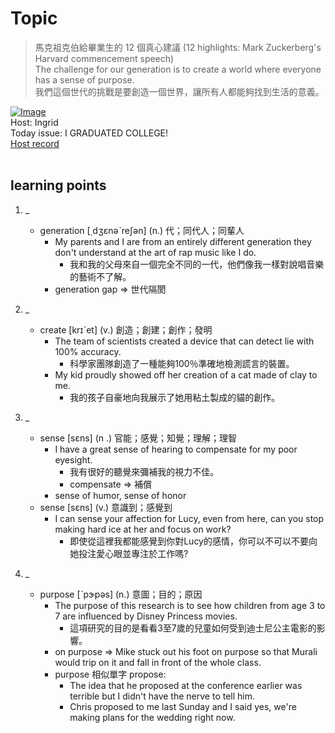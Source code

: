 # Topic

> 馬克祖克伯給畢業生的 12 個真心建議 (12 highlights: Mark Zuckerberg's Harvard commencement speech) <br>
> The challenge for our generation is to create a world where everyone has a sense of purpose. <br>
> 我們這個世代的挑戰是要創造一個世界，讓所有人都能夠找到生活的意義。 <br>

[![Image](https://cdn.voicetube.com/assets/thumbnails/UsRCGBw_498.jpg)](https://www.youtube.com/embed/UsRCGBw_498?rel=0&showinfo=0&cc_load_policy=0&controls=1&autoplay=1&iv_load_policy=3&playsinline=1&wmode=transparent&start=122&end=131&enablejsapi=1&origin=https://tw.voicetube.com&widgetid=1)<br>
Host: Ingrid
<br>Today issue: I GRADUATED COLLEGE!
<br>
[Host record](https://cdn.voicetube.com/tmp/everyday_records/ingrid.wang_vt_50297/3117.mp3)
<br><br>
## learning points
1. _
	* generation [͵dʒɛnəˋreʃən] (n.) 代；同代人；同輩人
		- My parents and I are from an entirely different generation they don't understand at the art of rap music like I do.
			+ 我和我的父母來自一個完全不同的一代，他們像我一樣對說唱音樂的藝術不了解。
		- generation gap => 世代隔閡

2. _
	* create [krɪˋet] (v.) 創造；創建；創作；發明
		- The team of scientists created a device that can detect lie with 100% accuracy.
			+ 科學家團隊創造了一種能夠100％準確地檢測謊言的裝置。
		- My kid proudly showed off her creation of a cat made of clay to me.
			+ 我的孩子自豪地向我展示了她用粘土製成的貓的創作。

3. _
	* sense [sɛns] (n .) 官能；感覺；知覺；理解；理智
		- I have a great sense of hearing to compensate for my poor eyesight.
			+ 我有很好的聽覺來彌補我的視力不佳。
			+ compensate  => 補償
		- sense of humor, sense of honor
	* sense [sɛns] (v.) 意識到；感覺到
		- I can sense your affection for Lucy, even from here, can you stop making hard ice at her and focus on work?
			+ 即使從這裡我都能感覺到你對Lucy的感情，你可以不可以不要向她投注愛心眼並專注於工作嗎?

4. _
	* purpose  [ˋpɝpəs] (n.) 意圖；目的；原因
		- The purpose of this research is to see how children from age 3 to 7 are influenced by Disney Princess movies.
			+ 這項研究的目的是看看3至7歲的兒童如何受到迪士尼公主電影的影響。
		- on purpose => Mike stuck out his foot on purpose so that Murali would trip on it and fall in front of the whole class.
		- purpose 相似單字 propose:
			+ The idea that he proposed at the conference earlier was terrible but I didn't have the nerve to tell him.
			+ Chris proposed to me last Sunday and I said yes, we're making plans for the wedding right now.
